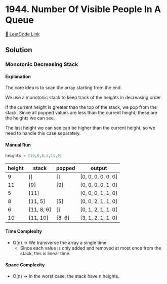 # 1944. Number Of Visible People In A Queue

[🔗 LeetCode Link](https://leetcode.com/problems/number-of-visible-people-in-a-queue/description/)

## Solution

### Monotonic Decreasing Stack

#### Explanation

The core idea is to scan the array starting from the end.

We use a monotonic stack to keep track of the heights in decreasing order.

If the current height is greater than the top of the stack, we pop from the stack.
Since all popped values are less than the current height,
these are the heights we can see.

The last height we can see can be higher than the current height,
so we need to handle this case separately.

#### Manual Run

```python
heights = [10,6,8,5,11,9]
```

height | stack | popped | output
--- | --- | ---- | ----
9 | [] | [] | [0, 0, 0, 0, 0, 0]
11 | [9] | [9] | [0, 0, 0, 0, 1, 0]
5 | [11] | | [0, 0, 0, 1, 1, 0]
8 | [11, 5] | [5] | [0, 0, 2, 1, 1, 0]
6 | [11, 8, 6] | [] | [0, 1, 2, 1, 1, 0]
10 | [11, 10] | [8, 6] | [3, 1, 2, 1, 1, 0]

#### Time Complexity

- O(n) -> We transverse the array a single time.
  - Since each value is only added and removed at most once from the stack, this is linear time.

#### Space Complexity

- O(n) -> In the worst case, the stack have n heights.
